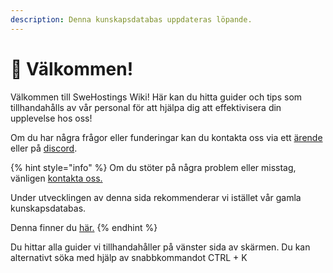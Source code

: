 ```yaml
---
description: Denna kunskapsdatabas uppdateras löpande.
---
```


# 👋 Välkommen!

Välkommen till SweHostings Wiki! Här kan du hitta guider och tips som tillhandahålls av vår personal för att hjälpa dig att effektivisera din upplevelse hos oss!

Om du har några frågor eller funderingar kan du kontakta oss via ett [ärende ](https://swehosting.se/ticket)eller på [discord](https://discord.gg/CJV4Je64kT).

{% hint style="info" %}
Om du stöter på några problem eller misstag, vänligen [kontakta oss.](https://swehosting.se/ticket)

Under utvecklingen av denna sida rekommenderar vi istället vår gamla kunskapsdatabas.

Denna finner du [här.](https://swehosting.tawk.help)
{% endhint %}

Du hittar alla guider vi tillhandahåller på vänster sida av skärmen. Du kan alternativt söka med hjälp av snabbkommandot CTRL + K
